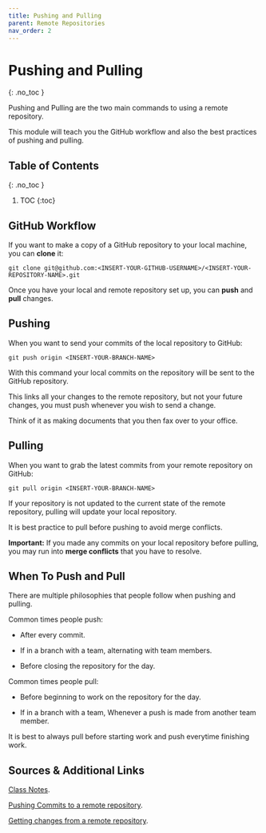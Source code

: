 ```yaml
---
title: Pushing and Pulling
parent: Remote Repositories
nav_order: 2
---
```


<!-- prettier-ignore-start -->

# Pushing and Pulling
{: .no_toc }

Pushing and Pulling are the two main commands to using a remote repository.

This module will teach you the GitHub workflow and also the best practices of pushing and pulling.

## Table of Contents
{: .no_toc }

1. TOC
{:toc}

<!-- prettier-ignore-end -->

## GitHub Workflow

If you want to make a copy of a GitHub repository to your local machine, you can **clone** it:

```
git clone git@github.com:<INSERT-YOUR-GITHUB-USERNAME>/<INSERT-YOUR-REPOSITORY-NAME>.git
```

Once you have your local and remote repository set up, you can **push** and **pull** changes.

## Pushing

When you want to send your commits of the local repository to GitHub:

```
git push origin <INSERT-YOUR-BRANCH-NAME>
```

With this command your local commits on the repository will be sent to the GitHub repository.

This links all your changes to the remote repository, but not your future changes, you must push whenever you wish to send a change.

Think of it as making documents that you then fax over to your office.

## Pulling

When you want to grab the latest commits from your remote repository on GitHub:

```
git pull origin <INSERT-YOUR-BRANCH-NAME>
```

If your repository is not updated to the current state of the remote repository, pulling will update your local repository.

It is best practice to pull before pushing to avoid merge conflicts.

**Important:** If you made any commits on your local repository before pulling, you may run into **merge conflicts** that you have to resolve.

## When To Push and Pull

There are multiple philosophies that people follow when pushing and pulling.

Common times people push:

- After every commit.

- If in a branch with a team, alternating with team members.

- Before closing the repository for the day.

Common times people pull:

- Before beginning to work on the repository for the day.

- If in a branch with a team, Whenever a push is made from another team member.

It is best to always pull before starting work and push everytime finishing work.

## Sources & Additional Links

[Class Notes](https://learn.rrc.ca/d2l/le/content/645955/viewContent/10531990/View).

[Pushing Commits to a remote repository](https://docs.github.com/en/get-started/using-git/pushing-commits-to-a-remote-repository).

[Getting changes from a remote repository](https://docs.github.com/en/get-started/using-git/getting-changes-from-a-remote-repository).
